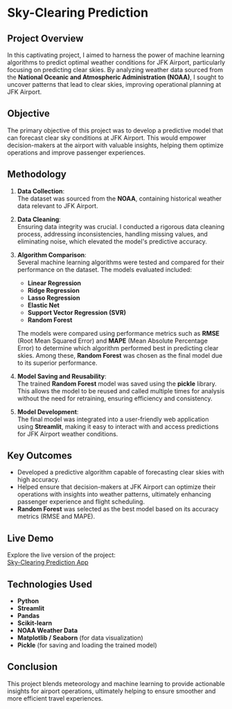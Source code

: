 # Sky-Clearing Prediction

## Project Overview  
In this captivating project, I aimed to harness the power of machine learning algorithms to predict optimal weather conditions for JFK Airport, particularly focusing on predicting clear skies. By analyzing weather data sourced from the **National Oceanic and Atmospheric Administration (NOAA)**, I sought to uncover patterns that lead to clear skies, improving operational planning at JFK Airport.

## Objective  
The primary objective of this project was to develop a predictive model that can forecast clear sky conditions at JFK Airport. This would empower decision-makers at the airport with valuable insights, helping them optimize operations and improve passenger experiences.

## Methodology  
1. **Data Collection**:  
   The dataset was sourced from the **NOAA**, containing historical weather data relevant to JFK Airport.
   
2. **Data Cleaning**:  
   Ensuring data integrity was crucial. I conducted a rigorous data cleaning process, addressing inconsistencies, handling missing values, and eliminating noise, which elevated the model's predictive accuracy.

3. **Algorithm Comparison**:  
   Several machine learning algorithms were tested and compared for their performance on the dataset. The models evaluated included:
   - **Linear Regression**
   - **Ridge Regression**
   - **Lasso Regression**
   - **Elastic Net**
   - **Support Vector Regression (SVR)**
   - **Random Forest**

   The models were compared using performance metrics such as **RMSE** (Root Mean Squared Error) and **MAPE** (Mean Absolute Percentage Error) to determine which algorithm performed best in predicting clear skies. Among these, **Random Forest** was chosen as the final model due to its superior performance.

4. **Model Saving and Reusability**:  
   The trained **Random Forest** model was saved using the **pickle** library. This allows the model to be reused and called multiple times for analysis without the need for retraining, ensuring efficiency and consistency.

5. **Model Development**:  
   The final model was integrated into a user-friendly web application using **Streamlit**, making it easy to interact with and access predictions for JFK Airport weather conditions.

## Key Outcomes  
- Developed a predictive algorithm capable of forecasting clear skies with high accuracy.
- Helped ensure that decision-makers at JFK Airport can optimize their operations with insights into weather patterns, ultimately enhancing passenger experience and flight scheduling.
- **Random Forest** was selected as the best model based on its accuracy metrics (RMSE and MAPE).

## Live Demo  
Explore the live version of the project:  
[Sky-Clearing Prediction App](https://aditya04-code-sky-clearing--app-qk3w8i.streamlit.app/)

## Technologies Used  
- **Python**  
- **Streamlit**  
- **Pandas**  
- **Scikit-learn**  
- **NOAA Weather Data**  
- **Matplotlib / Seaborn** (for data visualization)  
- **Pickle** (for saving and loading the trained model)

## Conclusion  
This project blends meteorology and machine learning to provide actionable insights for airport operations, ultimately helping to ensure smoother and more efficient travel experiences.

